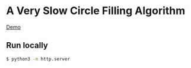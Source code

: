 A Very Slow Circle Filling Algorithm
====================================

[Demo](https://ugliest-monkey.surge.sh/)

## Run locally

```bash
$ python3 -m http.server
```
